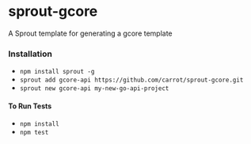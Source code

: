 # sprout-gcore
A Sprout template for generating a gcore template

### Installation
- `npm install sprout -g`
- `sprout add gcore-api https://github.com/carrot/sprout-gcore.git` 
- `sprout new gcore-api my-new-go-api-project`

#### To Run Tests
- `npm install`
- `npm test`
